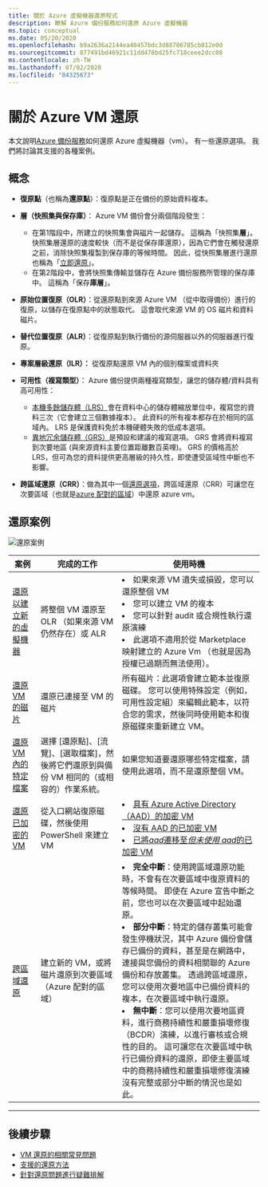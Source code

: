 ```yaml
---
title: 關於 Azure 虛擬機器還原程式
description: 瞭解 Azure 備份服務如何還原 Azure 虛擬機器
ms.topic: conceptual
ms.date: 05/20/2020
ms.openlocfilehash: b9a2636a2144ea40457bdc3d88786785cb012e0d
ms.sourcegitcommit: 877491bd46921c11dd478bd25fc718ceee2dcc08
ms.contentlocale: zh-TW
ms.lasthandoff: 07/02/2020
ms.locfileid: "84325673"
---
```

# <a name="about-azure-vm-restore"></a>關於 Azure VM 還原

本文說明[Azure 備份服務](https://docs.microsoft.com/azure/backup/backup-overview)如何還原 Azure 虛擬機器（vm）。 有一些還原選項。 我們將討論其支援的各種案例。

## <a name="concepts"></a>概念

- **復原點**（也稱為**還原點**）：復原點是正在備份的原始資料複本。

- **層（快照集與保存庫）**： Azure VM 備份會分兩個階段發生：

  - 在第1階段中，所建立的快照集會與磁片一起儲存。 這稱為「快照集**層**」。 快照集層還原的速度較快（而不是從保存庫還原），因為它們會在觸發還原之前，消除快照集複製到保存庫的等候時間。 因此，從快照集層進行還原也稱為「[立即還原](https://docs.microsoft.com/azure/backup/backup-instant-restore-capability)」。
  - 在第2階段中，會將快照集傳輸並儲存在 Azure 備份服務所管理的保存庫中。 這稱為「保存**庫層**」。

- **原始位置復原（OLR）**：從還原點到來源 Azure VM （從中取得備份）進行的復原，以儲存在復原點中的狀態取代。 這會取代來源 VM 的 OS 磁片和資料磁片。

- **替代位置復原（ALR）**：從復原點到執行備份的源伺服器以外的伺服器進行復原。

- **專案層級還原（ILR）：** 從復原點還原 VM 內的個別檔案或資料夾

- **可用性（複寫類型）**： Azure 備份提供兩種複寫類型，讓您的儲存體/資料具有高可用性：
  - [本機多餘儲存體（LRS）](../storage/common/storage-redundancy-lrs.md)會在資料中心的儲存體縮放單位中，複寫您的資料三次（它會建立三個數據複本）。 此資料的所有複本都存在於相同的區域內。 LRS 是保護資料免於本機硬體失敗的低成本選項。
  - [異地冗余儲存體（GRS）](../storage/common/storage-redundancy-grs.md)是預設和建議的複寫選項。 GRS 會將資料複寫到次要地區 (與來源資料主要位置距離數百英哩)。 GRS 的價格高於 LRS，但可為您的資料提供更高層級的持久性，即使遭受區域性中斷也不影響。

- **跨區域還原（CRR）**：做為其中一個[還原選項](https://docs.microsoft.com/azure/backup/backup-azure-arm-restore-vms#restore-options)，跨區域還原（CRR）可讓您在次要區域（也就是[azure 配對的區域](https://docs.microsoft.com/azure/best-practices-availability-paired-regions#what-are-paired-regions)）中還原 azure vm。

## <a name="restore-scenarios"></a>還原案例

![還原案例 ](./media/about-azure-vm-restore/recovery-scenarios.png)

| **案例**                                                 | **完成的工作**                                             | **使用時機**                                              |
| ------------------------------------------------------------ | ------------------------------------------------------------ | ------------------------------------------------------------ |
| [還原以建立新的虛擬機器](https://docs.microsoft.com/azure/backup/backup-azure-arm-restore-vms) | 將整個 VM 還原至 OLR （如果來源 VM 仍然存在）或 ALR | <li> 如果來源 VM 遺失或損毀，您可以還原整個 VM  <li> 您可以建立 VM 的複本  <li> 您可以針對 audit 或合規性執行還原演練  <li> 此選項不適用於從 Marketplace 映射建立的 Azure Vm （也就是因為授權已過期而無法使用）。 |
| [還原 VM 的磁片](https://docs.microsoft.com/azure/backup/backup-azure-arm-restore-vms#restore-disks) | 還原已連接至 VM 的磁片                             |  所有磁片：此選項會建立範本並復原磁碟。 您可以使用特殊設定（例如，可用性設定組）來編輯此範本，以符合您的需求，然後同時使用範本和復原磁碟來重新建立 VM。 |
| [還原 VM 內的特定檔案](https://docs.microsoft.com/azure/backup/backup-azure-restore-files-from-vm) | 選擇 [還原點]、[流覽]、[選取檔案]，然後將它們還原到與備份 VM 相同的（或相容的）作業系統。 |  如果您知道要還原哪些特定檔案，請使用此選項，而不是還原整個 VM。 |
| [還原已加密的 VM](https://docs.microsoft.com/azure/backup/backup-azure-vms-encryption) | 從入口網站復原磁碟，然後使用 PowerShell 來建立 VM | <li> [具有 Azure Active Directory （AAD）的加密 VM](https://docs.microsoft.com/azure/virtual-machines/windows/disk-encryption-windows-aad)  <li> [沒有 AAD 的已加密 VM](https://docs.microsoft.com/azure/virtual-machines/windows/disk-encryption-windows) <li> [已將*aad*遷移至*但未使用 aad*的已加密 VM](https://docs.microsoft.com/azure/virtual-machines/windows/disk-encryption-faq#can-i-migrate-vms-that-were-encrypted-with-an-azure-ad-app-to-encryption-without-an-azure-ad-app) |
| [跨區域還原](https://docs.microsoft.com/azure/backup/backup-azure-arm-restore-vms#cross-region-restore) | 建立新的 VM，或將磁片還原到次要區域（Azure 配對的區域） | <li> **完全中斷**：使用跨區域還原功能時，不會有在次要區域中復原資料的等候時間。 即使在 Azure 宣告中斷之前，您也可以在次要區域中起始還原。 <li> **部分中斷**：特定的儲存叢集可能會發生停機狀況，其中 Azure 備份會儲存已備份的資料，甚至是在網路中，連接與您備份的資料相關聯的 Azure 備份和存放叢集。 透過跨區域還原，您可以使用次要地區中已備份資料的複本，在次要區域中執行還原。 <li> **無中斷**：您可以使用次要地區資料，進行商務持續性和嚴重損壞修復（BCDR）演練，以進行審核或合規性的目的。 這可讓您在次要區域中執行已備份資料的還原，即使主要區域中的商務持續性和嚴重損壞修復演練沒有完整或部分中斷的情況也是如此。  |

------





## <a name="next-steps"></a>後續步驟

- [VM 還原的相關常見問題](https://docs.microsoft.com/azure/backup/backup-azure-vm-backup-faq#restore)
- [支援的還原方法](https://docs.microsoft.com/azure/backup/backup-support-matrix-iaas#supported-restore-methods)
- [針對還原問題進行疑難排解](https://docs.microsoft.com/azure/backup/backup-azure-vms-troubleshoot#restore)
